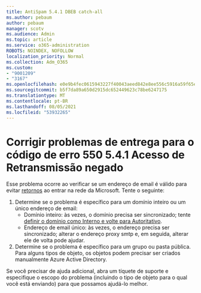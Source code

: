```yaml
---
title: AntiSpam 5.4.1 DBEB catch-all
ms.author: pebaum
author: pebaum
manager: scotv
ms.audience: Admin
ms.topic: article
ms.service: o365-administration
ROBOTS: NOINDEX, NOFOLLOW
localization_priority: Normal
ms.collection: Adm_O365
ms.custom:
- "9001209"
- "3167"
ms.openlocfilehash: e0e9b4fec0615943227f40043aeed842e8ee556c5916a59f65e79ce121ec9547
ms.sourcegitcommit: b5f7da89a650d2915dc652449623c78be6247175
ms.translationtype: MT
ms.contentlocale: pt-BR
ms.lasthandoff: 08/05/2021
ms.locfileid: "53932265"
---
```

# <a name="fix-delivery-issues-for-error-code-550-541-relay-access-denied"></a>Corrigir problemas de entrega para o código de erro 550 5.4.1 Acesso de Retransmissão negado

Esse problema ocorre ao verificar se um endereço de email é válido para evitar [retornos](https://docs.microsoft.com/exchange/mail-flow-best-practices/use-directory-based-edge-blocking) ao entrar na rede da Microsoft. Tente o seguinte:

1. Determine se o problema é específico para um domínio inteiro ou um único endereço de email:
    - Domínio inteiro: às vezes, o domínio precisa ser sincronizado; tente [definir o domínio como Interno e volte para Autoritativo](https://docs.microsoft.com/exchange/mail-flow-best-practices/manage-accepted-domains/manage-accepted-domains).
    - Endereço de email único: às vezes, o endereço precisa ser sincronizado; alterar o endereço proxy smtp e, em seguida, alterar ele de volta pode ajudar.
2. Determine se o problema é específico para um grupo ou pasta pública. Para alguns tipos de objeto, os objetos podem precisar ser criados manualmente Azure Active Directory.

Se você precisar de ajuda adicional, abra um tíquete de suporte e especifique o escopo do problema (incluindo o tipo de objeto para o qual você está enviando) para que possamos ajudá-lo melhor.